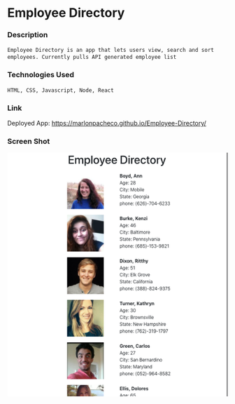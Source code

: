 # Employee Directory

### Description
```
Employee Directory is an app that lets users view, search and sort employees. Currently pulls API generated employee list

```

### Technologies Used
```
HTML, CSS, Javascript, Node, React
```

### Link
Deployed App: 
https://marlonpacheco.github.io/Employee-Directory/


### Screen Shot
![](/ScreenShot1.png)